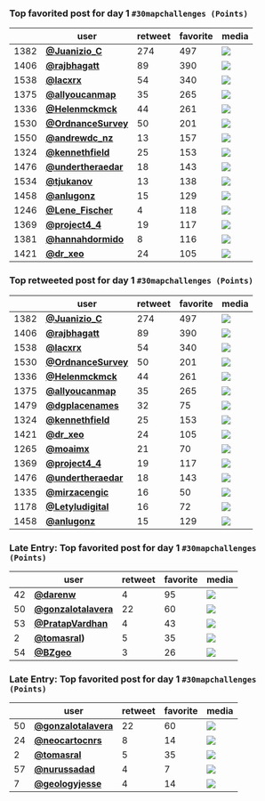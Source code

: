 ### Top favorited post for day 1 `#30mapchallenges (Points)` 
|      | user                                           |   retweet |   favorite | media                                                                                        |
|------|------------------------------------------------|-----------|------------|----------------------------------------------------------------------------------------------|
| 1382 | **[@Juanizio_C](https://t.co/7NtevAqkNd)**     |       274 |        497 | ![](http://pbs.twimg.com/media/Elv5tUaW0AA4CT-.jpg)                                          |
| 1406 | **[@rajbhagatt](https://t.co/0tQIrXrU0G)**     |        89 |        390 | ![](http://pbs.twimg.com/media/ElvsxU5VgAANXV5.jpg)                                          |
| 1538 | **[@lacxrx](https://t.co/0WeTc3o9Bw)**         |        54 |        340 | ![](http://pbs.twimg.com/media/EluFSpkWkAES1Tc.jpg)                                          |
| 1375 | **[@allyoucanmap](https://t.co/M4gV6u1Y6W)**   |        35 |        265 | ![](http://pbs.twimg.com/tweet_video_thumb/Elv-7GLW0AIHerq.jpg)                              |
| 1336 | **[@Helenmckmck](https://t.co/oCiTiiLpws)**    |        44 |        261 | ![](http://pbs.twimg.com/tweet_video_thumb/ElwYKDiXUAAqv4l.jpg)                              |
| 1530 | **[@OrdnanceSurvey](https://t.co/oPBbiF3x0x)** |        50 |        201 | ![](http://pbs.twimg.com/media/EluZQskXgAAAl2Y.jpg)                                          |
| 1550 | **[@andrewdc_nz](https://t.co/fcXAJxTLKo)**    |        13 |        157 | ![](http://pbs.twimg.com/media/ElswRHqU8AEPkqJ.jpg)                                          |
| 1324 | **[@kennethfield](https://t.co/GTG7dOGiGb)**   |        25 |        153 | ![](http://pbs.twimg.com/media/Elwds-QVkAARz9P.jpg)                                          |
| 1476 | **[@undertheraedar](https://t.co/RGzIpVCV1e)** |        18 |        143 | ![](http://pbs.twimg.com/media/Elu_MPwXUAEONFY.jpg)                                          |
| 1534 | **[@tjukanov](https://t.co/wZ79H8xL0q)**       |        13 |        138 | ![](http://pbs.twimg.com/media/Elk52mYWoAAzG9d.jpg)                                          |
| 1458 | **[@anlugonz](https://t.co/1xPPV8iGMt)**       |        15 |        129 | ![](http://pbs.twimg.com/media/ElvOEzbXEBEe4uv.jpg)                                          |
| 1246 | **[@Lene_Fischer](https://t.co/YFjdqZq2vL)**   |         4 |        118 | ![](http://pbs.twimg.com/media/Elw8XNnXUAcoeM1.jpg)                                          |
| 1369 | **[@project4_4](https://t.co/ut1yABaL2l)**     |        19 |        117 | ![](http://pbs.twimg.com/ext_tw_video_thumb/1322934085115850757/pu/img/yaMi-1QvkQl0doLS.jpg) |
| 1381 | **[@hannahdormido](https://t.co/SMzEgsChaF)**  |         8 |        116 | ![](http://pbs.twimg.com/media/Elv6DeVXEAIS1YS.jpg)                                          |
| 1421 | **[@dr_xeo](https://t.co/iedlP7Lhox)**         |        24 |        105 | ![](http://pbs.twimg.com/media/ElvhtlNXIAANwdV.jpg)                                          |

### Top retweeted post for day 1 `#30mapchallenges (Points)`
|      | user                                           |   retweet |   favorite | media                                                                                        |
|------|------------------------------------------------|-----------|------------|----------------------------------------------------------------------------------------------|
| 1382 | **[@Juanizio_C](https://t.co/7NtevAqkNd)**     |       274 |        497 | ![](http://pbs.twimg.com/media/Elv5tUaW0AA4CT-.jpg)                                          |
| 1406 | **[@rajbhagatt](https://t.co/0tQIrXrU0G)**     |        89 |        390 | ![](http://pbs.twimg.com/media/ElvsxU5VgAANXV5.jpg)                                          |
| 1538 | **[@lacxrx](https://t.co/0WeTc3o9Bw)**         |        54 |        340 | ![](http://pbs.twimg.com/media/EluFSpkWkAES1Tc.jpg)                                          |
| 1530 | **[@OrdnanceSurvey](https://t.co/oPBbiF3x0x)** |        50 |        201 | ![](http://pbs.twimg.com/media/EluZQskXgAAAl2Y.jpg)                                          |
| 1336 | **[@Helenmckmck](https://t.co/oCiTiiLpws)**    |        44 |        261 | ![](http://pbs.twimg.com/tweet_video_thumb/ElwYKDiXUAAqv4l.jpg)                              |
| 1375 | **[@allyoucanmap](https://t.co/M4gV6u1Y6W)**   |        35 |        265 | ![](http://pbs.twimg.com/tweet_video_thumb/Elv-7GLW0AIHerq.jpg)                              |
| 1479 | **[@dgplacenames](https://t.co/vyi9tciV2t)**   |        32 |         75 | ![](http://pbs.twimg.com/media/Elu5qRIWMAASRmZ.jpg)                                          |
| 1324 | **[@kennethfield](https://t.co/GTG7dOGiGb)**   |        25 |        153 | ![](http://pbs.twimg.com/media/Elwds-QVkAARz9P.jpg)                                          |
| 1421 | **[@dr_xeo](https://t.co/iedlP7Lhox)**         |        24 |        105 | ![](http://pbs.twimg.com/media/ElvhtlNXIAANwdV.jpg)                                          |
| 1265 | **[@moaimx](https://t.co/HQ65GKvvot)**         |        21 |         70 | ![](http://pbs.twimg.com/media/Elw2Q7rXgAI6YYL.jpg)                                          |
| 1369 | **[@project4_4](https://t.co/ut1yABaL2l)**     |        19 |        117 | ![](http://pbs.twimg.com/ext_tw_video_thumb/1322934085115850757/pu/img/yaMi-1QvkQl0doLS.jpg) |
| 1476 | **[@undertheraedar](https://t.co/RGzIpVCV1e)** |        18 |        143 | ![](http://pbs.twimg.com/media/Elu_MPwXUAEONFY.jpg)                                          |
| 1335 | **[@mirzacengic](https://t.co/sbclzQT4xI)**    |        16 |         50 | ![](http://pbs.twimg.com/media/ElwVnS-WMAQ40oE.jpg)                                          |
| 1178 | **[@Letyludigital](https://t.co/KXhtzKjh2e)**  |        16 |         72 | ![](http://pbs.twimg.com/media/ElxnlwaVcAEq9yb.jpg)                                          |
| 1458 | **[@anlugonz](https://t.co/1xPPV8iGMt)**       |        15 |        129 | ![](http://pbs.twimg.com/media/ElvOEzbXEBEe4uv.jpg)                                          |

### Late Entry: Top favorited post for day 1 `#30mapchallenges (Points)` 
|    | user                                            |   retweet |   favorite | media                                               |
|----|-------------------------------------------------|-----------|------------|-----------------------------------------------------|
| 42 | **[@darenw](https://t.co/rZ2gtbJmI4)**          |         4 |         95 | ![](http://pbs.twimg.com/media/Elyc4d4XUAEs09h.jpg) |
| 50 | **[@gonzalotalavera](https://t.co/I6UNoGYVOx)** |        22 |         60 | ![](http://pbs.twimg.com/media/ElyMGZFWkAA7Fx2.jpg) |
| 53 | **[@PratapVardhan](https://t.co/WTT8WM17qy)**   |         4 |         43 | ![](http://pbs.twimg.com/media/Elx5722WkAEOOMf.jpg) |
|  2 | **[@tomasral](https://t.co/khysneCwjM))**       |         5 |         35 | ![](http://pbs.twimg.com/media/El2FR9gXUAAU3Uf.jpg) |
| 54 | **[@BZgeo](https://t.co/LavH2067O2)**           |         3 |         26 | ![](http://pbs.twimg.com/media/Elx0-fPXIAc9JGJ.png) |

### Late Entry: Top favorited post for day 1 `#30mapchallenges (Points)` 
|    | user                                            |   retweet |   favorite | media                                               |
|----|-------------------------------------------------|-----------|------------|-----------------------------------------------------|
| 50 | **[@gonzalotalavera](https://t.co/I6UNoGYVOx)** |        22 |         60 | ![](http://pbs.twimg.com/media/ElyMGZFWkAA7Fx2.jpg) |
| 24 | **[@neocartocnrs](https://t.co/1GcTGraT9T)**    |         8 |         14 | ![](http://pbs.twimg.com/media/Elz2OvNXEAAItfe.jpg) |
|  2 | **[@tomasral](https://t.co/khysneCwjM)**       |         5 |         35 | ![](http://pbs.twimg.com/media/El2FR9gXUAAU3Uf.jpg) |
| 57 | **[@nurussadad](https://t.co/z4HaIfQMBi)**      |         4 |          7 | ![](http://pbs.twimg.com/media/ElxuzgpU0AEIbdT.png) |
|  7 | **[@geologyjesse](https://t.co/dR68mE4zhD)**    |         4 |         14 | ![](http://pbs.twimg.com/media/El1vroKWoAEozEk.jpg) |